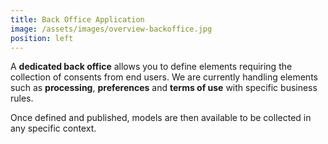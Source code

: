 ```yaml
---
title: Back Office Application
image: /assets/images/overview-backoffice.jpg
position: left
---
```


A **dedicated back office** allows you to define elements requiring the collection of consents from end users. We are currently handling elements such as **processing**, **preferences** and **terms of use** with specific business rules.

Once defined and published, models are then available to be collected in any specific context.
